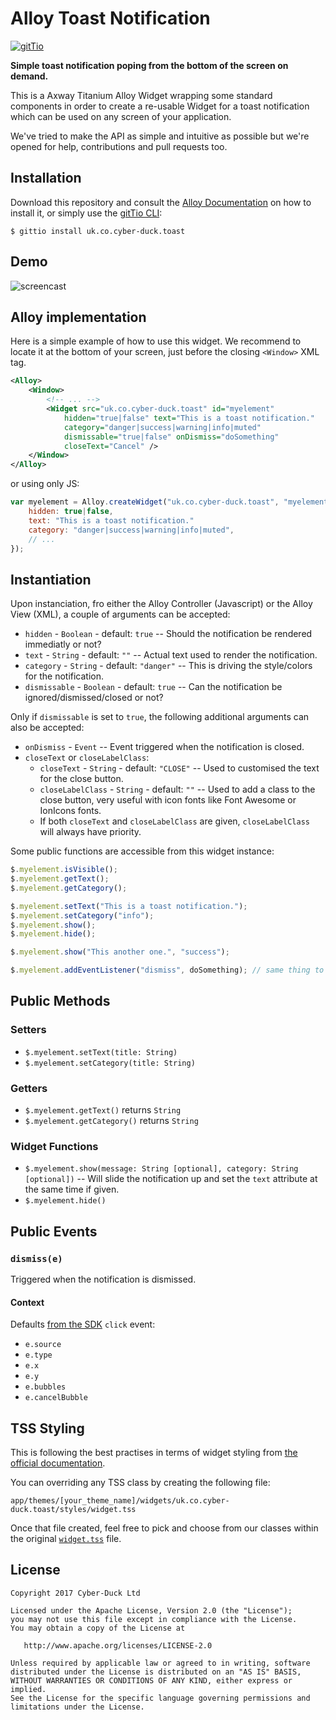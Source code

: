 # Alloy Toast Notification

[![gitTio](http://gitt.io/badge.svg)](http://gitt.io/component/uk.co.cyber-duck.toast)

**Simple toast notification poping from the bottom of the screen on demand.**

This is a Axway Titanium Alloy Widget wrapping some standard components in order to create a
re-usable Widget for a toast notification which can be used on any screen of your application.

We've tried to make the API as simple and intuitive as possible but we're opened for
help, contributions and pull requests too.

## Installation

Download this repository and consult the [Alloy Documentation](http://docs.appcelerator.com/titanium/latest/#!/guide/Alloy_XML_Markup-section-35621528_AlloyXMLMarkup-ImportingWidgets) on how to install it, or simply use the [gitTio CLI](http://gitt.io/cli):

```
$ gittio install uk.co.cyber-duck.toast
```

## Demo

![screencast](https://cdn-pro.dprcdn.net/files/acc_244709/JQQWxu)

## Alloy implementation

Here is a simple example of how to use this widget.
We recommend to locate it at the bottom of your screen, just before the closing `<Window>` XML tag.

```xml
<Alloy>
    <Window>
        <!-- ... -->
        <Widget src="uk.co.cyber-duck.toast" id="myelement"
            hidden="true|false" text="This is a toast notification."
            category="danger|success|warning|info|muted"
            dismissable="true|false" onDismiss="doSomething"
            closeText="Cancel" />
    </Window>
</Alloy>
```

or using only JS:

```js
var myelement = Alloy.createWidget("uk.co.cyber-duck.toast", "myelement", {
    hidden: true|false,
    text: "This is a toast notification."
    category: "danger|success|warning|info|muted",
    // ...
});
```

## Instantiation

Upon instanciation, fro either the Alloy Controller (Javascript) or the Alloy View (XML), a couple of arguments can be accepted:

* `hidden` - `Boolean` - default: `true` -- Should the notification be rendered immediatly or not?
* `text` - `String` - default: `""` -- Actual text used to render the notification.
* `category` - `String` - default: `"danger"` -- This is driving the style/colors for the notification.
* `dismissable` - `Boolean` - default: `true` -- Can the notification be ignored/dismissed/closed or not?

Only if `dismissable` is set to `true`, the following additional arguments can also be accepted:

* `onDismiss` - `Event` -- Event triggered when the notification is closed.
* `closeText` or `closeLabelClass`:
    * `closeText` - `String` - default: `"CLOSE"` -- Used to customised the text for the close button.
    * `closeLabelClass` - `String` - default: `""` -- Used to add a class to the close button, very useful with icon fonts like Font Awesome or IonIcons fonts.
    * If both `closeText` and `closeLabelClass` are given, `closeLabelClass` will always have priority.

Some public functions are accessible from this widget instance:

```js
$.myelement.isVisible();
$.myelement.getText();
$.myelement.getCategory();

$.myelement.setText("This is a toast notification.");
$.myelement.setCategory("info");
$.myelement.show();
$.myelement.hide();

$.myelement.show("This another one.", "success");

$.myelement.addEventListener("dismiss", doSomething); // same thing to use "onDismiss" from within the XML view
```

## Public Methods

### Setters

* `$.myelement.setText(title: String)`
* `$.myelement.setCategory(title: String)`

### Getters

* `$.myelement.getText()` returns `String`
* `$.myelement.getCategory()` returns `String`

### Widget Functions

* `$.myelement.show(message: String [optional], category: String [optional])` -- Will slide the notification up and set the `text` attribute at the same time if given.
* `$.myelement.hide()`

## Public Events

### `dismiss(e)`

Triggered when the notification is dismissed.

#### Context

Defaults [from the SDK](https://docs.appcelerator.com/platform/latest/#!/api/Titanium.UI.View-event-click) `click` event:

* `e.source`
* `e.type`
* `e.x`
* `e.y`
* `e.bubbles`
* `e.cancelBubble`

## TSS Styling

This is following the best practises in terms of widget styling from [the official documentation](https://docs.appcelerator.com/platform/latest/#!/guide/Alloy_Widgets).

You can overriding any TSS class by creating the following file:

`app/themes/[your_theme_name]/widgets/uk.co.cyber-duck.toast/styles/widget.tss`

Once that file created, feel free to pick and choose from our classes within the original [`widget.tss`](https://github.com/Cyber-Duck/alloy-toast-notification/blob/master/uk.co.cyber-duck.toast/styles/widget.tss) file.

## License

```
Copyright 2017 Cyber-Duck Ltd

Licensed under the Apache License, Version 2.0 (the "License");
you may not use this file except in compliance with the License.
You may obtain a copy of the License at

   http://www.apache.org/licenses/LICENSE-2.0

Unless required by applicable law or agreed to in writing, software
distributed under the License is distributed on an "AS IS" BASIS,
WITHOUT WARRANTIES OR CONDITIONS OF ANY KIND, either express or implied.
See the License for the specific language governing permissions and
limitations under the License.
```
